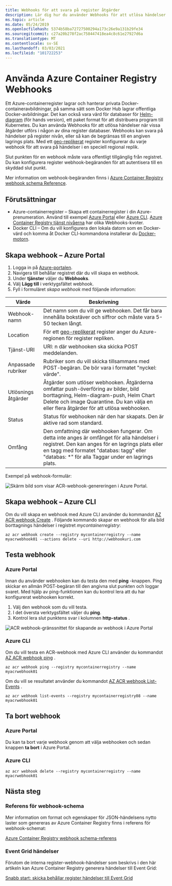 ```yaml
---
title: Webhooks för att svara på register åtgärder
description: Lär dig hur du använder Webhooks för att utlösa händelser när push-eller pull-åtgärder sker i dina register databaser.
ms.topic: article
ms.date: 05/24/2019
ms.openlocfilehash: 5374b58ba72727500294a173c26e9a131b29fe34
ms.sourcegitcommit: c27a20b278f2ac758447418ea4c8c61e27927d6a
ms.translationtype: MT
ms.contentlocale: sv-SE
ms.lasthandoff: 03/03/2021
ms.locfileid: "101722253"
---
```

# <a name="using-azure-container-registry-webhooks"></a>Använda Azure Container Registry Webhooks

Ett Azure-containerregister lagrar och hanterar privata Docker-containeravbildningar, på samma sätt som Docker Hub lagrar offentliga Docker-avbildningar. Det kan också vara värd för databaser för [Helm-diagram](container-registry-helm-repos.md) (för hands version), ett paket format för att distribuera program till Kubernetes. Du kan använda Webhooks för att utlösa händelser när vissa åtgärder utförs i någon av dina register databaser. Webhooks kan svara på händelser på register nivån, eller så kan de begränsas till en angiven lagrings plats. Med ett  [geo-replikerat](container-registry-geo-replication.md) register konfigurerar du varje webhook för att svara på händelser i en speciell regional replik.

Slut punkten för en webhook måste vara offentligt tillgänglig från registret. Du kan konfigurera register webhook-begäranden för att autentisera till en skyddad slut punkt.

Mer information om webhook-begäranden finns i [Azure Container Registry webhook schema Reference](container-registry-webhook-reference.md).

## <a name="prerequisites"></a>Förutsättningar

* Azure-containerregister – Skapa ett containerregister i din Azure-prenumeration. Använd till exempel [Azure Portal](container-registry-get-started-portal.md) eller [Azure CLI](container-registry-get-started-azure-cli.md). [Azure Container Registry tjänst nivåerna](container-registry-skus.md) har olika Webhooks-kvoter.
* Docker CLI – Om du vill konfigurera den lokala datorn som en Docker-värd och komma åt Docker CLI-kommandona installerar du [Docker-motorn](https://docs.docker.com/engine/installation/).

## <a name="create-webhook---azure-portal"></a>Skapa webhook – Azure Portal

1. Logga in på [Azure-portalen](https://portal.azure.com).
1. Navigera till behållar registret där du vill skapa en webhook.
1. Under **tjänster** väljer du **Webhooks**.
1. Välj **Lägg till** i verktygsfältet webhook.
1. Fyll i formuläret *skapa webhook* med följande information:

| Värde | Beskrivning |
|---|---|
| Webhook-namn | Det namn som du vill ge webhooken. Det får bara innehålla bokstäver och siffror och måste vara 5-50 tecken långt. |
| Location | För ett [geo-replikerat](container-registry-geo-replication.md) register anger du Azure-regionen för register repliken. 
| Tjänst-URI | URI: n där webhooken ska skicka POST meddelanden. |
| Anpassade rubriker | Rubriker som du vill skicka tillsammans med POST-begäran. De bör vara i formatet "nyckel: värde". |
| Utlösnings åtgärder | Åtgärder som utlöser webhooken. Åtgärderna omfattar push-överföring av bilder, bild borttagning, Helm-diagram-push, Helm Chart Delete och image Quarantine. Du kan välja en eller flera åtgärder för att utlösa webhooken. |
| Status | Status för webhooken när den har skapats. Den är aktive rad som standard. |
| Omfång | Den omfattning där webhooken fungerar. Om detta inte anges är omfånget för alla händelser i registret. Den kan anges för en lagrings plats eller en tagg med formatet "databas: tagg" eller "databas: *" för alla Taggar under en lagrings plats. |

Exempel på webhook-formulär:

![Skärm bild som visar ACR-webhook-genereringen i Azure Portal.](./media/container-registry-webhook/webhook.png)

## <a name="create-webhook---azure-cli"></a>Skapa webhook – Azure CLI

Om du vill skapa en webhook med Azure CLI använder du kommandot [AZ ACR webhook Create](/cli/azure/acr/webhook#az-acr-webhook-create) . Följande kommando skapar en webhook för alla bild borttagnings händelser i registret *mycontainerregistry*:

```azurecli-interactive
az acr webhook create --registry mycontainerregistry --name myacrwebhook01 --actions delete --uri http://webhookuri.com
```

## <a name="test-webhook"></a>Testa webhook

### <a name="azure-portal"></a>Azure Portal

Innan du använder webhooken kan du testa den med **ping** -knappen. Ping skickar en allmän POST-begäran till den angivna slut punkten och loggar svaret. Med hjälp av ping-funktionen kan du kontrol lera att du har konfigurerat webhooken korrekt.

1. Välj den webhook som du vill testa.
2. I det översta verktygsfältet väljer du **ping**.
3. Kontrol lera slut punktens svar i kolumnen **http-status** .

![ACR webhook-gränssnittet för skapande av webhook i Azure Portal](./media/container-registry-webhook/webhook-02.png)

### <a name="azure-cli"></a>Azure CLI

Om du vill testa en ACR-webhook med Azure CLI använder du kommandot [AZ ACR webhook ping](/cli/azure/acr/webhook#az-acr-webhook-ping) .

```azurecli-interactive
az acr webhook ping --registry mycontainerregistry --name myacrwebhook01
```

Om du vill se resultatet använder du kommandot [AZ ACR webhook List-Events](/cli/azure/acr/webhook) .

```azurecli-interactive
az acr webhook list-events --registry mycontainerregistry08 --name myacrwebhook01
```

## <a name="delete-webhook"></a>Ta bort webhook

### <a name="azure-portal"></a>Azure Portal

Du kan ta bort varje webhook genom att välja webhooken och sedan knappen **ta bort** i Azure Portal.

### <a name="azure-cli"></a>Azure CLI

```azurecli-interactive
az acr webhook delete --registry mycontainerregistry --name myacrwebhook01
```

## <a name="next-steps"></a>Nästa steg

### <a name="webhook-schema-reference"></a>Referens för webhook-schema

Mer information om format och egenskaper för JSON-händelsens nytto laster som genereras av Azure Container Registry finns i referens för webhook-schemat:

[Azure Container Registry webhook schema-referens](container-registry-webhook-reference.md)

### <a name="event-grid-events"></a>Event Grid händelser

Förutom de interna register-webhook-händelser som beskrivs i den här artikeln kan Azure Container Registry generera händelser till Event Grid:

[Snabb start: skicka behållar register händelser till Event Grid](container-registry-event-grid-quickstart.md)
